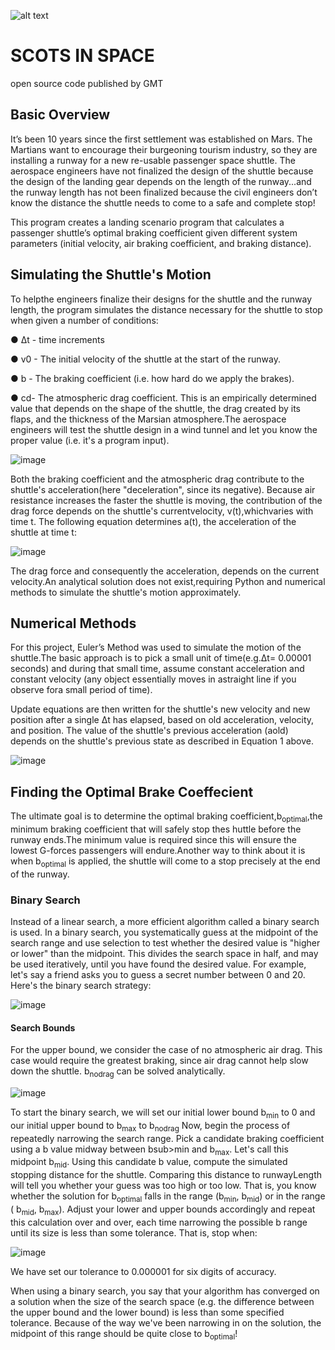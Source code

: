 ![alt text](https://cdn.mos.cms.futurecdn.net/BiH44Z2Wd9PS55wXBuQK8H.jpg)

# SCOTS IN SPACE

open source code published by GMT

## Basic Overview
It’s been 10 years since the first settlement was established on Mars. The Martians want to
encourage their burgeoning tourism industry, so they are installing a runway for a new re-usable
passenger space shuttle. The aerospace engineers have not finalized the design of the shuttle
because the design of the landing gear depends on the length of the runway...and the runway length
has not been finalized because the civil engineers don’t know the distance the shuttle needs to
come to a safe and complete stop!

This program creates a landing scenario program that calculates a passenger
shuttle’s optimal braking coefficient given different system parameters (initial velocity, air braking coefficient, and braking distance).

## Simulating the Shuttle's Motion
To helpthe engineers finalize their designs for the shuttle and the runway length, the program
simulates the distance necessary for the shuttle to stop when given a number of conditions:

● Δt - time increments

● v0 - The initial velocity of the shuttle at the start of the runway.

● b - The braking coefficient (i.e. how hard do we apply the brakes).

● cd- The atmospheric drag coefficient. This is an empirically determined value that depends
on the shape of the shuttle, the drag created by its flaps, and the thickness of the
Marsian atmosphere.The aerospace engineers will test the shuttle design in a wind
tunnel and let you know the proper value (i.e. it's a program input).

![image](https://user-images.githubusercontent.com/119697227/205563444-d893dd22-db8c-4580-a8f0-c24882bd67a5.png)

Both the braking coefficient and the atmospheric drag contribute to the shuttle's acceleration(here
"deceleration", since its negative). Because air resistance increases the faster the shuttle is moving,
the contribution of the drag force depends on the shuttle's currentvelocity, v(t),whichvaries with
time t. The following equation determines a(t), the acceleration of the shuttle at time t:

![image](https://user-images.githubusercontent.com/119697227/205564130-98591f46-0779-4a77-9411-daf81d42ee49.png)

The drag force and consequently
the acceleration, depends on the current velocity.An analytical solution does not exist,requiring
Python and numerical methods to simulate the shuttle's motion approximately.

## Numerical Methods

For this project, Euler’s Method was used to
simulate the motion of the shuttle.The basic approach is to pick a small unit of time(e.g.Δt=
0.00001 seconds) and during that small time, assume constant acceleration and constant velocity
(any object essentially moves in astraight line if you observe fora small period of time).

Update equations are then written for the shuttle's new velocity and new position after a single
Δt has elapsed, based on old acceleration, velocity, and position. The value of the shuttle's previous
acceleration (aold) depends on the shuttle's previous state as described in Equation 1 above.

![image](https://user-images.githubusercontent.com/119697227/205564853-5239b073-5c46-4d5d-a200-98e7f3a8cf75.png)

## Finding the Optimal Brake Coeffecient

The ultimate goal is to determine the optimal braking coefficient,b<sub>optimal</sub>,the minimum braking
coefficient that will safely stop thes huttle before the runway ends.The minimum value is required
since this will ensure the lowest G-forces passengers will endure.Another way to think about it is
when b<sub>optimal</sub> is applied, the shuttle will come to a stop precisely at the end of the runway.

### Binary Search

Instead of a linear search, a more efficient algorithm called a binary search is used. In a
binary search, you systematically guess at the midpoint of the search range and use selection to
test whether the desired value is "higher or lower" than the midpoint. This divides the search space
in half, and may be used iteratively, until you have found the desired value. For example, let's say a
friend asks you to guess a secret number between 0 and 20. Here's the binary search strategy:

![image](https://user-images.githubusercontent.com/119697227/205565654-aee82ab7-d200-4120-9462-4370261eed3b.png)

#### Search Bounds

For the upper bound, we consider the case of no atmospheric air drag. This case would require the greatest braking, since air drag cannot help slow down the shuttle.
b<sub>nodrag</sub> can be solved analytically. 


![image](https://user-images.githubusercontent.com/119697227/205566314-ac06209f-85a8-4c70-b4a8-01d3e7d29f3a.png)

To start the binary search, we will set our initial lower bound  b<sub>min</sub> to 0 and our initial upper bound to b<sub>max</sub> to b<sub>nodrag</sub>
Now, begin the process of repeatedly narrowing the search range. Pick a candidate braking
coefficient using a b value midway between bsub>min</sub> and b<sub>max</sub>. Let's call this midpoint b<sub>mid</sub>. Using this
candidate b value, compute the simulated stopping distance for the shuttle. Comparing this
distance to runwayLength will tell you whether your guess was too high or too low. That is, you know
whether the solution for b<sub>optimal</sub> falls in the range (b<sub>min</sub>, b<sub>mid</sub>) or in the range ( b<sub>mid</sub>, b<sub>max</sub>). Adjust your
lower and upper bounds accordingly and repeat this calculation over and over, each time narrowing
the possible b range until its size is less than some tolerance. That is, stop when:

![image](https://user-images.githubusercontent.com/119697227/205567040-e1aaedda-e1c3-4fd4-8e0a-0ee7a285745a.png)

We have set our tolerance to 0.000001 for six digits of accuracy.

When using a binary search, you say that your algorithm has converged on a solution when the size
of the search space (e.g. the difference between the upper bound and the lower bound) is less than
some specified tolerance. Because of the way we've been narrowing in on the solution, the midpoint
of this range should be quite close to b<sub>optimal</sub>!


